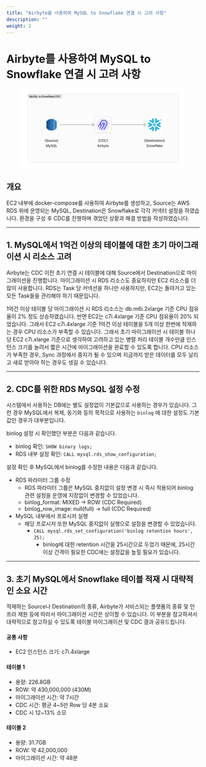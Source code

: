 ```yaml
---
title: "Airbyte를 사용하여 MySQL to Snowflake 연결 시 고려 사항"
description: ""
weight: 2
---
```


# Airbyte를 사용하여 MySQL to Snowflake 연결 시 고려 사항

<figure><img src="images/mysql-to-snowflake.png" alt="이미지"><figcaption></figcaption></figure>

## 개요

EC2 내부에 docker-compose를 사용하여 Airbyte를 생성하고, Source는 AWS RDS 위에 운영되는 MySQL, Destination은 Snowflake로 각각 커넥터 설정을 하였습니다. 환경을 구성 후 CDC를 진행하며 겪었던 상황과 해결 방법을 작성하였습니다.

---

## 1. MySQL에서 1억건 이상의 테이블에 대한 초기 마이그래이션 시 리소스 고려

Airbyte는 CDC 이전 초기 연결 시 테이블에 대해 Source에서 Destination으로 마이그래이션을 진행합니다. 마이그래이션 시 RDS 리소스도 중요하지만 EC2 리소스를 더 많이 사용합니다. RDS는 Task 당 커넥션을 하나만 사용하지만, EC2는 돌아가고 있는 모든 Task들을 관리해야 하기 때문입니다.

1억건 이상 테이블 당 마이그래이션 시 RDS 리소스는 db.m6i.2xlarge 기준 CPU 점유율이 2% 정도 상승하였습니다. 반면 EC2는 c7i.4xlarge 기준 CPU 점유율이 20% 되었습니다. 그래서 EC2 c7i.4xlarge 기준 1억건 이상 테이블을 5개 이상 한번에 적재하는 경우 CPU 리소스가 부족할 수 있습니다. 그래서 초기 마이그래이션 시 테이블 하나당 EC2 c7i.xlarge 기준으로 생각하여 고려하고 있는 병렬 처리 테이블 개수만큼 인스턴스 크기를 늘려서 짧은 시간에 마이그래이션을 완료할 수 있도록 합니다. CPU 리소스가 부족한 경우, Sync 과정에서 중지가 될 수 있으며 지금까지 받은 데이터를 모두 날리고 새로 받아야 하는 경우도 생길 수 있습니다.

---

## 2. CDC를 위한 RDS MySQL 설정 수정

시스템에서 사용하는 DB에는 별도 설정없이 기본값으로 사용하는 경우가 있습니다. 그런 경우 MySQL에서 복제, 동기화 등의 목적으로 사용하는 `binlog` 에 대한 설정도 기본값인 경우가 대부분입니다.

binlog 설정 시 확인했던 부분은 다음과 같습니다.

* binlog 확인: `SHOW binary logs;`
* RDS 내부 설정 확인: `CALL mysql.rds_show_configuration;`

설정 확인 후 MySQL에서 binlog를 수정한 내용은 다음과 같습니다.

* RDS 파라미터 그룹 수정
  * RDS 파라미터 그룹은 MySQL 중지없이 설정 변경 시 즉시 적용되어 binlog 관련 설정을 운영에 지장없이 변경할 수 있었습니다.
  * binlog\_format: MIXED -> ROW (CDC Required)
  * binlog\_row\_image: null(full) -> full (CDC Required)
* MySQL 내부에서 프로시저 실행
  * 해당 프로시저 또한 MySQL 중지없이 실행으로 설정을 변경할 수 있었습니다.
    * `CALL mysql.rds_set_configuration('binlog retention hours', 25);`
      * binlog에 대한 retention 시간을 25시간으로 두었기 때문에, 25시간 이상 간격이 필요한 CDC에는 설정값을 높힐 필요가 있습니다.

---

## 3. 초기 MySQL에서 Snowflake 테이블 적재 시 대략적인 소요 시간

적재하는 Source나 Destination의 종류, Airbyte가 서비스되는 플랫폼의 종류 및 인프라 제원 등에 따라서 마이그래이션 시간은 상이할 수 있습니다. 이 부분을 참고하셔서 대략적으로 참고하실 수 있도록 테이블 마이그래이션 및 CDC 결과 공유드립니다.

#### 공통 사항

* EC2 인스턴스 크기: c7i.4xlarge

#### 테이블 1

* 용량: 226.8GB
* ROW: 약 430,000,000 (430M)
* 마이그래이션 시간: 약 7시간
* CDC 시간: 평균 4\~5만 Row 당 4분 소요
* CDC 시 12\~13% 소모

#### 테이블 2

* 용량: 31.7GB
* ROW: 약 42,000,000
* 마이그래이션 시간: 약 48분